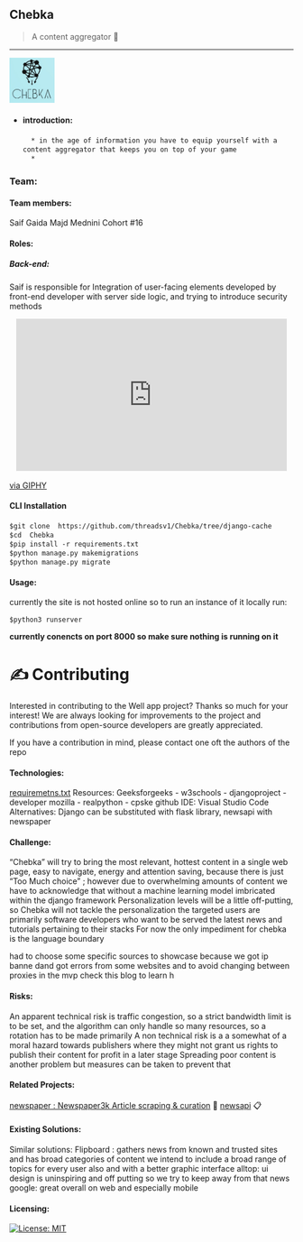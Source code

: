 
## Chebka
> A content aggregator :postbox:

---
<!-- PROJECT LOGO -->
 <a href="https://github.com/threadsv1/Chebka/tree/django-cache">
    <img src="NewsApp/static/logo.jpg" alt="Logo" width="80" height="80">
    </a>

* #### introduction:
        * in the age of information you have to equip yourself with a content aggregator that keeps you on top of your game
        * 
### Team:
#### Team members:
Saif Gaida
Majd Mednini
Cohort #16
#### Roles:
##### Back-end:
 Saif is responsible for Integration of user-facing elements developed by front-end developer with server side logic, and trying to introduce security methods
 
<p align="center">
<iframe src="https://giphy.com/embed/WqdoGlanBKE9q9x4BF" width="480" height="270" frameBorder="0" class="giphy-embed" allowFullScreen></iframe><p><a href="https://giphy.com/gifs/abcnetwork-WqdoGlanBKE9q9x4BF">via GIPHY</a></p>
</p>

#### CLI Installation
```shell 
$git clone  https://github.com/threadsv1/Chebka/tree/django-cache
$cd  Chebka
$pip install -r requirements.txt
$python manage.py makemigrations
$python manage.py migrate
```

#### Usage:
currently the site is not hosted online so to run an instance of it locally run:
```shell 
$python3 runserver
```
**currently conencts on port 8000 so make sure nothing is running on it**

# ✍️ Contributing
Interested in contributing to the Well app project? Thanks so much for your interest! We are always looking for improvements to the project and contributions from open-source developers are greatly appreciated.

If you have a contribution in mind, please contact one oft the authors of the repo

#### Technologies:

[requiremetns.txt](https://github.com/threadsv1/Chebka/blob/main/requirements.txt)
Resources: Geeksforgeeks - w3schools - djangoproject - developer mozilla - realpython - cpske github
IDE: Visual Studio Code
Alternatives: Django can be substituted with flask library,  newsapi with newspaper

#### Challenge:
“Chebka” will try to bring the most relevant, hottest content  in a single web page, easy to navigate, energy and attention saving, because there is just “Too Much choice” ; however due to overwhelming  amounts of content we have to acknowledge that without a machine learning model imbricated within the django framework  Personalization levels will be a little off-putting, so Chebka will not tackle the personalization  the targeted users are primarily software developers who want to be served the latest news and tutorials pertaining to their stacks
For now the only impediment for chebka is the language boundary  

had to choose some specific sources to  showcase because we got ip banne dand got errors from some websites
and to avoid changing between proxies in the mvp
check this blog to learn h

#### Risks:
An apparent technical risk is traffic congestion, so a strict bandwidth limit is to be set, and the algorithm can only handle so many  resources, so a rotation has to be made primarily
A non technical risk is a a somewhat of a moral hazard towards publishers where they might not grant us rights to publish their content for profit in a later stage
Spreading poor content is another problem but measures can be taken to prevent that


#### Related Projects:
[newspaper : Newspaper3k Article scraping & curation](https://github.com/mattlisiv/newsapi-python) :newspaper:
[newsapi](https://github.com/mattlisiv/newsapi-python) :clipboard:


#### Existing Solutions:
Similar solutions:
Flipboard : gathers news from known and trusted sites and has broad categories of content we intend to include a broad range of topics for every user also and with a better graphic interface
alltop:  ui design is uninspiring and off putting so we try  to keep away from that
news google: great overall on web and especially mobile

#### Licensing:
[![License: MIT](https://img.shields.io/badge/License-MIT-yellow.svg)](https://opensource.org/licenses/MIT)